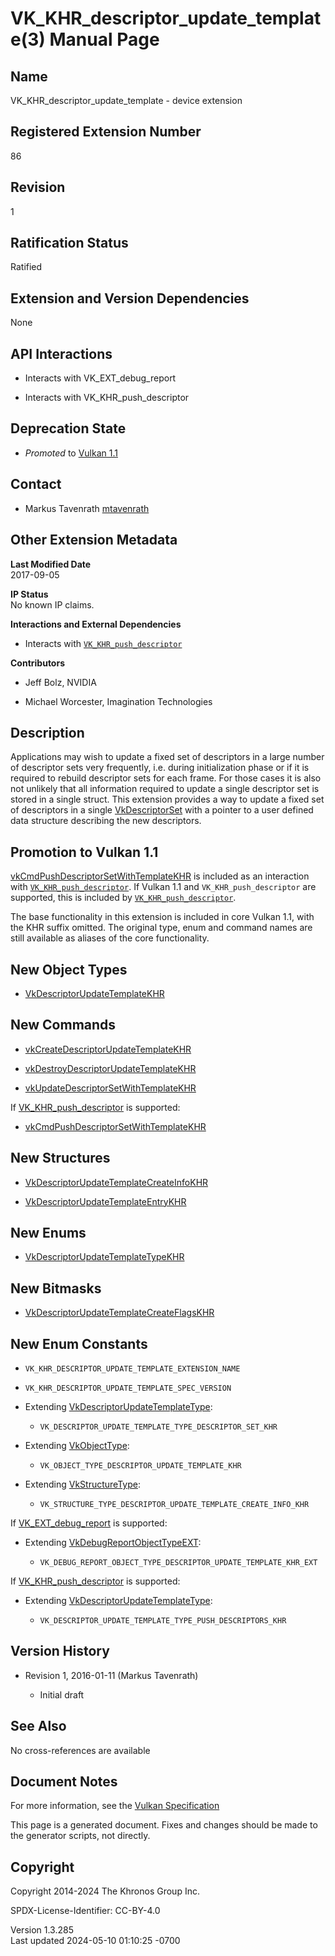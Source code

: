 # VK_KHR_descriptor_update_template(3) Manual Page

## Name

VK_KHR_descriptor_update_template - device extension



## <a href="#_registered_extension_number" class="anchor"></a>Registered Extension Number

86

## <a href="#_revision" class="anchor"></a>Revision

1

## <a href="#_ratification_status" class="anchor"></a>Ratification Status

Ratified

## <a href="#_extension_and_version_dependencies" class="anchor"></a>Extension and Version Dependencies

None

## <a href="#_api_interactions" class="anchor"></a>API Interactions

- Interacts with VK_EXT_debug_report

- Interacts with VK_KHR_push_descriptor

## <a href="#_deprecation_state" class="anchor"></a>Deprecation State

- *Promoted* to <a
  href="https://registry.khronos.org/vulkan/specs/1.3-extensions/html/vkspec.html#versions-1.1-promotions"
  target="_blank" rel="noopener">Vulkan 1.1</a>

## <a href="#_contact" class="anchor"></a>Contact

- Markus Tavenrath <a
  href="https://github.com/KhronosGroup/Vulkan-Docs/issues/new?body=%5BVK_KHR_descriptor_update_template%5D%20@mtavenrath%0A*Here%20describe%20the%20issue%20or%20question%20you%20have%20about%20the%20VK_KHR_descriptor_update_template%20extension*"
  target="_blank" rel="nofollow noopener"><em></em>mtavenrath</a>

## <a href="#_other_extension_metadata" class="anchor"></a>Other Extension Metadata

**Last Modified Date**  
2017-09-05

**IP Status**  
No known IP claims.

**Interactions and External Dependencies**  
- Interacts with [`VK_KHR_push_descriptor`](https://registry.khronos.org/vulkan/specs/1.3-extensions/man/html/VK_KHR_push_descriptor.html)

**Contributors**  
- Jeff Bolz, NVIDIA

- Michael Worcester, Imagination Technologies

## <a href="#_description" class="anchor"></a>Description

Applications may wish to update a fixed set of descriptors in a large
number of descriptor sets very frequently, i.e. during initialization
phase or if it is required to rebuild descriptor sets for each frame.
For those cases it is also not unlikely that all information required to
update a single descriptor set is stored in a single struct. This
extension provides a way to update a fixed set of descriptors in a
single [VkDescriptorSet](https://registry.khronos.org/vulkan/specs/1.3-extensions/man/html/VkDescriptorSet.html) with a pointer to a user
defined data structure describing the new descriptors.

## <a href="#_promotion_to_vulkan_1_1" class="anchor"></a>Promotion to Vulkan 1.1

[vkCmdPushDescriptorSetWithTemplateKHR](https://registry.khronos.org/vulkan/specs/1.3-extensions/man/html/vkCmdPushDescriptorSetWithTemplateKHR.html)
is included as an interaction with
[`VK_KHR_push_descriptor`](https://registry.khronos.org/vulkan/specs/1.3-extensions/man/html/VK_KHR_push_descriptor.html). If Vulkan 1.1
and `VK_KHR_push_descriptor` are supported, this is included by
[`VK_KHR_push_descriptor`](https://registry.khronos.org/vulkan/specs/1.3-extensions/man/html/VK_KHR_push_descriptor.html).

The base functionality in this extension is included in core Vulkan 1.1,
with the KHR suffix omitted. The original type, enum and command names
are still available as aliases of the core functionality.

## <a href="#_new_object_types" class="anchor"></a>New Object Types

- [VkDescriptorUpdateTemplateKHR](https://registry.khronos.org/vulkan/specs/1.3-extensions/man/html/VkDescriptorUpdateTemplateKHR.html)

## <a href="#_new_commands" class="anchor"></a>New Commands

- [vkCreateDescriptorUpdateTemplateKHR](https://registry.khronos.org/vulkan/specs/1.3-extensions/man/html/vkCreateDescriptorUpdateTemplateKHR.html)

- [vkDestroyDescriptorUpdateTemplateKHR](https://registry.khronos.org/vulkan/specs/1.3-extensions/man/html/vkDestroyDescriptorUpdateTemplateKHR.html)

- [vkUpdateDescriptorSetWithTemplateKHR](https://registry.khronos.org/vulkan/specs/1.3-extensions/man/html/vkUpdateDescriptorSetWithTemplateKHR.html)

If [VK_KHR_push_descriptor](https://registry.khronos.org/vulkan/specs/1.3-extensions/man/html/VK_KHR_push_descriptor.html) is supported:

- [vkCmdPushDescriptorSetWithTemplateKHR](https://registry.khronos.org/vulkan/specs/1.3-extensions/man/html/vkCmdPushDescriptorSetWithTemplateKHR.html)

## <a href="#_new_structures" class="anchor"></a>New Structures

- [VkDescriptorUpdateTemplateCreateInfoKHR](https://registry.khronos.org/vulkan/specs/1.3-extensions/man/html/VkDescriptorUpdateTemplateCreateInfoKHR.html)

- [VkDescriptorUpdateTemplateEntryKHR](https://registry.khronos.org/vulkan/specs/1.3-extensions/man/html/VkDescriptorUpdateTemplateEntryKHR.html)

## <a href="#_new_enums" class="anchor"></a>New Enums

- [VkDescriptorUpdateTemplateTypeKHR](https://registry.khronos.org/vulkan/specs/1.3-extensions/man/html/VkDescriptorUpdateTemplateTypeKHR.html)

## <a href="#_new_bitmasks" class="anchor"></a>New Bitmasks

- [VkDescriptorUpdateTemplateCreateFlagsKHR](https://registry.khronos.org/vulkan/specs/1.3-extensions/man/html/VkDescriptorUpdateTemplateCreateFlagsKHR.html)

## <a href="#_new_enum_constants" class="anchor"></a>New Enum Constants

- `VK_KHR_DESCRIPTOR_UPDATE_TEMPLATE_EXTENSION_NAME`

- `VK_KHR_DESCRIPTOR_UPDATE_TEMPLATE_SPEC_VERSION`

- Extending
  [VkDescriptorUpdateTemplateType](https://registry.khronos.org/vulkan/specs/1.3-extensions/man/html/VkDescriptorUpdateTemplateType.html):

  - `VK_DESCRIPTOR_UPDATE_TEMPLATE_TYPE_DESCRIPTOR_SET_KHR`

- Extending [VkObjectType](https://registry.khronos.org/vulkan/specs/1.3-extensions/man/html/VkObjectType.html):

  - `VK_OBJECT_TYPE_DESCRIPTOR_UPDATE_TEMPLATE_KHR`

- Extending [VkStructureType](https://registry.khronos.org/vulkan/specs/1.3-extensions/man/html/VkStructureType.html):

  - `VK_STRUCTURE_TYPE_DESCRIPTOR_UPDATE_TEMPLATE_CREATE_INFO_KHR`

If [VK_EXT_debug_report](https://registry.khronos.org/vulkan/specs/1.3-extensions/man/html/VK_EXT_debug_report.html) is supported:

- Extending
  [VkDebugReportObjectTypeEXT](https://registry.khronos.org/vulkan/specs/1.3-extensions/man/html/VkDebugReportObjectTypeEXT.html):

  - `VK_DEBUG_REPORT_OBJECT_TYPE_DESCRIPTOR_UPDATE_TEMPLATE_KHR_EXT`

If [VK_KHR_push_descriptor](https://registry.khronos.org/vulkan/specs/1.3-extensions/man/html/VK_KHR_push_descriptor.html) is supported:

- Extending
  [VkDescriptorUpdateTemplateType](https://registry.khronos.org/vulkan/specs/1.3-extensions/man/html/VkDescriptorUpdateTemplateType.html):

  - `VK_DESCRIPTOR_UPDATE_TEMPLATE_TYPE_PUSH_DESCRIPTORS_KHR`

## <a href="#_version_history" class="anchor"></a>Version History

- Revision 1, 2016-01-11 (Markus Tavenrath)

  - Initial draft

## <a href="#_see_also" class="anchor"></a>See Also

No cross-references are available

## <a href="#_document_notes" class="anchor"></a>Document Notes

For more information, see the <a
href="https://registry.khronos.org/vulkan/specs/1.3-extensions/html/vkspec.html#VK_KHR_descriptor_update_template"
target="_blank" rel="noopener">Vulkan Specification</a>

This page is a generated document. Fixes and changes should be made to
the generator scripts, not directly.

## <a href="#_copyright" class="anchor"></a>Copyright

Copyright 2014-2024 The Khronos Group Inc.

SPDX-License-Identifier: CC-BY-4.0

Version 1.3.285  
Last updated 2024-05-10 01:10:25 -0700
